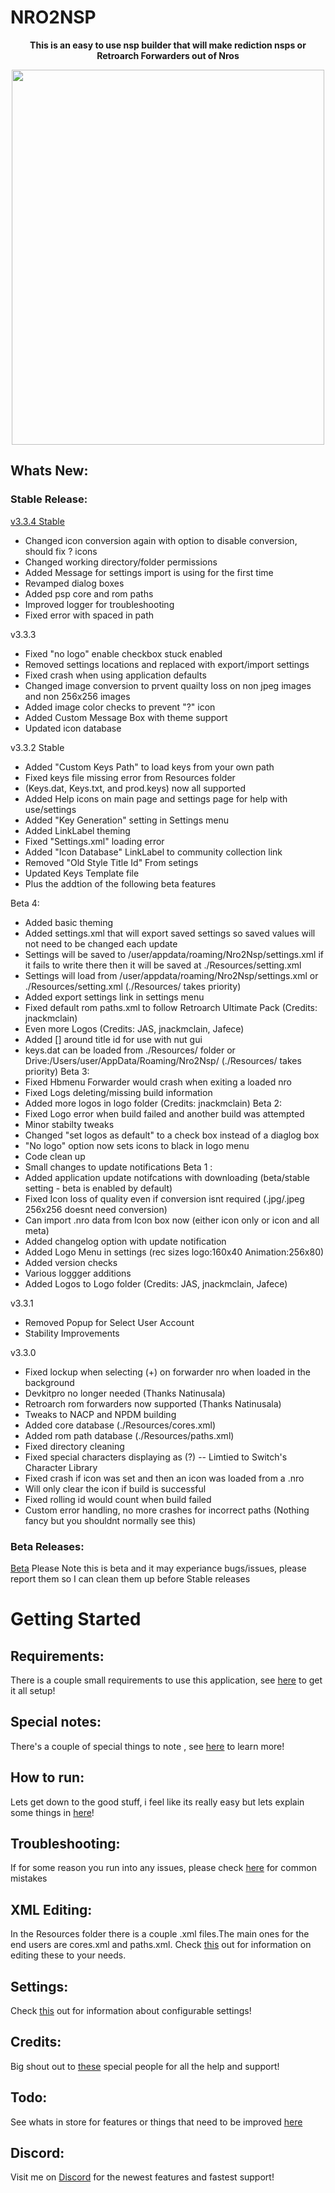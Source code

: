   # NRO2NSP
<p align="center">
    <b> This is an easy to use nsp builder that will make rediction nsps or Retroarch Forwarders out of Nros</b><br>
</p>
<p align="center"> 
<img src="https://github.com/Root-MtX/Nro2Nsp/blob/master/Images/themedMenu.JPG?raw=true" width="500" height="600">
</p>

## Whats New:

### Stable Release:
[v3.3.4 Stable](https://github.com/Root-MtX/Nro2Nsp/releases/tag/3.3.4)
- Changed icon conversion again with option to disable conversion, should fix ? icons
- Changed working directory/folder permissions
- Added Message for settings import is using for the first time
- Revamped dialog boxes
- Added psp core and rom paths
- Improved logger for troubleshooting
- Fixed error with spaced in path

v3.3.3
- Fixed "no logo" enable checkbox stuck enabled
- Removed settings locations and replaced with export/import settings
- Fixed crash when using application defaults 
- Changed image conversion to prvent quailty loss on non jpeg images and non 256x256 images
- Added image color checks to prevent "?" icon
- Added Custom Message Box with theme support
- Updated icon database

v3.3.2 Stable
- Added "Custom Keys Path" to load keys from your own path
- Fixed keys file missing error from Resources folder
- (Keys.dat, Keys.txt, and prod.keys) now all supported
- Added Help icons on main page and settings page for help with use/settings
- Added "Key Generation" setting in Settings menu
- Added LinkLabel theming
- Fixed "Settings.xml" loading error
- Added "Icon Database" LinkLabel to community collection link
- Removed "Old Style Title Id" From setings
- Updated Keys Template file
- Plus the addtion of the following beta features

Beta 4:
- Added basic theming 
- Added settings.xml that will export saved settings so saved values will not need to be changed each update
- Settings will be saved to /user/appdata/roaming/Nro2Nsp/settings.xml if it fails to write there then 
  it will be saved at ./Resources/setting.xml
- Settings will load from /user/appdata/roaming/Nro2Nsp/settings.xml or ./Resources/setting.xml 
  (./Resources/ takes priority)
- Added export settings link in settings menu
- Fixed default rom paths.xml to follow Retroarch Ultimate Pack (Credits: jnackmclain)
- Even more Logos (Credits: JAS, jnackmclain, Jafece)
- Added [] around title id for use with nut gui
- keys.dat can be loaded from ./Resources/ folder or Drive:/Users/user/AppData/Roaming/Nro2Nsp/
  (./Resources/ takes priority)
Beta 3:
- Fixed Hbmenu Forwarder would crash when exiting a loaded nro
- Fixed Logs deleting/missing build information 
- Added more logos in logo folder (Credits: jnackmclain)
Beta 2:
- Fixed Logo error when build failed and another build was attempted
- Minor stabilty tweaks 
- Changed "set logos as default" to a check box instead of a diaglog box
- "No logo" option now sets icons to black in logo menu 
- Code clean up
- Small changes to update notifications
Beta 1 :
- Added application update notifcations with downloading (beta/stable setting - beta is enabled by default)
- Fixed Icon loss of quality even if conversion isnt required (.jpg/.jpeg 256x256 doesnt need conversion)
- Can import .nro data from Icon box now (either icon only or icon and all meta)
- Added changelog option with update notification
- Added Logo Menu in settings (rec sizes logo:160x40 Animation:256x80)
- Added version checks
- Various loggger additions
- Added Logos to Logo folder (Credits: JAS, jnackmclain, Jafece)

v3.3.1
- Removed Popup for Select User Account
- Stability Improvements

v3.3.0
- Fixed lockup when selecting (+) on forwarder nro when loaded in the background
- Devkitpro no longer needed (Thanks Natinusala)
- Retroarch rom forwarders now supported (Thanks Natinusala)
- Tweaks to NACP and NPDM building
- Added core database (./Resources/cores.xml)
- Added rom path database (./Resources/paths.xml)
- Fixed directory cleaning
- Fixed special characters displaying as (?) -- Limtied to Switch's Character Library
- Fixed crash if icon was set and then an icon was loaded from a .nro
- Will only clear the icon if build is successful
- Fixed rolling id would count when build failed
- Custom error handling, no more crashes for incorrect paths (Nothing fancy but you shouldnt normally see this)

### Beta Releases:
[Beta](https://github.com/Root-MtX/Nro2Nsp/tree/master/Releases/Betas)
Please Note this is beta and it may experiance bugs/issues, please report them so I can clean them up before Stable releases

# Getting Started
## Requirements: 
There is a couple small requirements to use this application, see [here](https://github.com/Root-MtX/Nro2Nsp/wiki/Requirements) to get it all setup!

## Special notes:
There's a couple of special things to note , see [here](https://github.com/Root-MtX/Nro2Nsp/wiki/Special-Notes) to learn more!

## How to run:
Lets get down to the good stuff, i feel like its really easy but lets explain some things in [here](https://github.com/Root-MtX/Nro2Nsp/wiki/Use)!

## Troubleshooting:
If for some reason you run into any issues, please check [here](https://github.com/Root-MtX/Nro2Nsp/wiki/Troubleshooting) for common mistakes

## XML Editing:
In the Resources folder there is a couple .xml files.The main ones for the end users are cores.xml and paths.xml. Check [this](https://github.com/Root-MtX/Nro2Nsp/wiki/Xml-Editing) out for information on editing these to your needs.

## Settings:
Check [this](https://github.com/Root-MtX/Nro2Nsp/wiki/Settings) out for information about configurable settings!

## Credits: 
Big shout out to [these](https://github.com/Root-MtX/Nro2Nsp/wiki/Credits) special people for all the help and support! 	

## Todo:
See whats in store for features or things that need to be improved [here](https://github.com/Root-MtX/Nro2Nsp/wiki/Todo)

## Discord: 
Visit me on [Discord](https://discord.gg/yTSfphh) for the newest features and fastest support!

